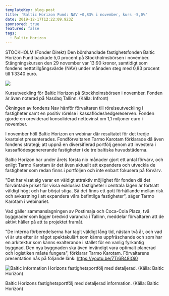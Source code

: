 ```yaml
---
templateKey: blog-post
title: 'Baltic Horizon Fund: NAV +0,83% i november, kurs -5,0%'
date: 2019-12-17T12:22:09.923Z
sponsored: true
featured: false
tags:
  - Baltic Horizon
---
```

STOCKHOLM (Fonder Direkt) Den börshandlade fastighetsfonden Baltic Horizon Fund backade 5,0 procent på Stockholmsbörsen i november. Stängningskursen den 29 november var 13:90 kronor, samtidigt som fondens nettotillgångsvärde (NAV) under månaden steg med 0,83 procent till 1:3340 euro.



![](/img/baltic.png)

Kursutveckling för Baltic Horizon på Stockholmsbörsen i november. Fonden är även noterad på Nasdaq Tallinn. (Källa: Infront)



Ökningen av fondens Nav hänför förvaltaren till rörelseutveckling i fastigheter samt en positiv rörelse i kassaflödeshedgereserven. Fonden gjorde en oreviderad konsoliderad nettovinst om 1,1 miljoner euro i november.



I november höll Baltic Horizon en webinar där resultatet för det tredje kvartalet presenterades. Fondförvaltaren Tarmo Karotam förklarade då även fondens strategi; att uppnå en diversifierad portfölj genom att investera i kassaflödesgenererande fastigheter i de tre baltiska huvudstäderna.



Baltic Horizon har under årets första nio månader gjort ett antal förvärv, och enligt Tarmo Karotam är det även aktuellt att expandera och utveckla de fastigheter som redan finns i portföljen och inte enbart fokusera på förvärv.



"Det har visat sig varar en väldigt attraktiv möjlighet för fonden då det förväntade priset för vissa exklusiva fastigheter i centrala lägen är fortsatt väldigt högt och har börjat stiga. Så det finns ett gott förhållande mellan risk och avkastning i att expandera våra befintliga fastigheter", säger Tarmo Karotam i webinariet.



Vad gäller sammanslagningen av Postimaja och Coca-Cola Plaza, två byggnader som ligger bredvid varandra i Tallinn, meddelar förvaltaren att de aktivt håller på att ta projektet framåt.



"De interna förberedelserna har tagit väldigt lång tid, nästan två år, och vad vi är ute efter är något spektakulärt som känns uppfräschande och som har en arkitektur som känns exalterande i stället för en vanlig fyrkantig byggnad. Den nya byggnaden ska även invändigt vara optimalt planerad och logistiken måste fungera", förklarar Tarmo Karotam. Förvaltarens presentation nås på följande länk: https://youtu.be/7Tr6B48lOi0



![Baltic information Horizons fastighetsportfölj med detaljerad. (Källa: Baltic Horizon)](/img/baltic2.png "Baltic information Horizons fastighetsportfölj med detaljerad. (Källa: Baltic Horizon)")

Baltic Horizons fastighetsportfölj med detaljerad information. (Källa: Baltic Horizon)
